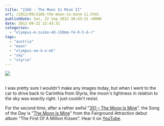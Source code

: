 ```yaml
---
title: "2166 - The Moon Is Mine II"
url: /2012/09/2166-the-moon-is-mine-ii.html
publishDate: Sat, 22 Sep 2012 20:43:31 +0000
date: 2012-09-22 22:43:31
categories: 
  - "olympus-m-zuiko-40-150mm-f4-0-5-6-r"
tags: 
  - "austria"
  - "moon"
  - "olympus-om-d-e-m5"
  - "sky"
  - "styria"
---
```

<div class="container">
<div class="center"><a target="_blank" href="https://d25zfm9zpd7gm5.cloudfront.net/1200x1200/2012/20120922_185127_lr.jpg"><img src="https://d25zfm9zpd7gm5.cloudfront.net/0600x0600/2012/20120922_185127_lr.jpg" /></a></div>
</div>
<br />

I was pretty sure I wouldn't make any images today, but when I went to the car to drive back to Carinthia from Styria, the moon's lightness in relation to the sky was exactly right. I just couldn't resist.

 For the second time, after a rather awful "<a href="/2007/09/351-moon-is-mine.html" target="_blank">351 – The Moon Is Mine</a>", the Song of the Day is "<a href="http://www.lyricsmode.com/lyrics/f/fairground_attraction/the_moon_is_mine.html" target="_blank">The Moon Is Mine</a>" from the Fairground Attraction debut album "The First Of A Million Kisses". Hear it on <a href="http://www.youtube.com/watch?v=TKH3evjgkBc" target="_blank">YouTube</a>.
